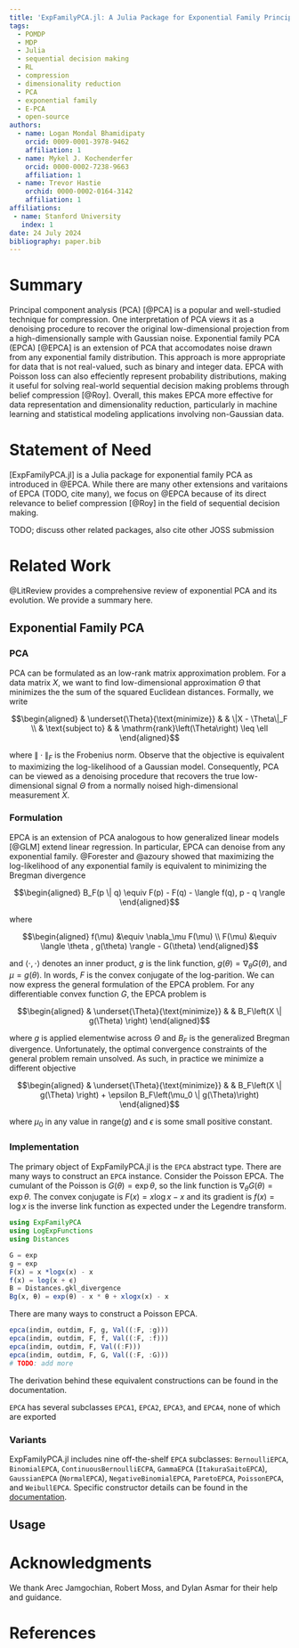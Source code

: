 ```yaml
---
title: 'ExpFamilyPCA.jl: A Julia Package for Exponential Family Principal Component Analysis'
tags:
  - POMDP
  - MDP
  - Julia
  - sequential decision making
  - RL
  - compression
  - dimensionality reduction
  - PCA
  - exponential family
  - E-PCA
  - open-source
authors:
  - name: Logan Mondal Bhamidipaty
    orcid: 0009-0001-3978-9462
    affiliation: 1
  - name: Mykel J. Kochenderfer
    orcid: 0000-0002-7238-9663
    affiliation: 1
  - name: Trevor Hastie
    orchid: 0000-0002-0164-3142
    affiliation: 1
affiliations:
 - name: Stanford University
   index: 1
date: 24 July 2024
bibliography: paper.bib
---
```


# Summary

Principal component analysis (PCA) [@PCA] is a popular and well-studied technique for compression. One interpretation of PCA views it as a denoising procedure to recover the original low-dimensional projection from a high-dimensionally sample with Gaussian noise. Exponential family PCA (EPCA) [@EPCA] is an extension of PCA that accomodates noise drawn from any exponential family distribution. This approach is more appropriate for data that is not real-valued, such as binary and integer data. EPCA with Poisson loss can also effeciently represent probability distributions, making it useful for solving real-world sequential decision making problems through belief compression [@Roy]. Overall, this makes EPCA more effective for data representation and dimensionality reduction, particularly in machine learning and statistical modeling applications involving non-Gaussian data.

# Statement of Need

[ExpFamilyPCA.jl] is a Julia package for exponential family PCA as introduced in @EPCA. While there are many other extensions and varitaions of EPCA (TODO, cite many), we focus on @EPCA because of its direct relevance to belief compression [@Roy] in the field of sequential decision making.

TODO; discuss other related packages, also cite other JOSS submission

# Related Work

@LitReview provides a comprehensive review of exponential PCA and its evolution. We provide a summary here. 

## Exponential Family PCA

### PCA

PCA can be formulated as an low-rank matrix approximation problem. For a data matrix $X$, we want to find low-dimensional approximation $\Theta$ that minimizes the the sum of the squared Euclidean distances. Formally, we write

$$\begin{aligned}
& \underset{\Theta}{\text{minimize}}
& & \|X - \Theta\|_F \\
& \text{subject to}
& & \mathrm{rank}\left(\Theta\right) \leq \ell
\end{aligned}$$

where $\| \cdot \|_F$ is the Frobenius norm. Observe that the objective is equivalent to maximizing the log-likelihood of a Gaussian model. Consequently, PCA can be viewed as a denoising procedure that recovers the true low-dimensional signal $\Theta$ from a normally noised high-dimensional measurement $X$. 

### Formulation

EPCA is an extension of PCA analogous to how generalized linear models [@GLM] extend linear regression. In particular, EPCA can denoise from any exponential family. @Forester and @azoury showed that maximizing the log-likelihood of any exponential family is equivalent to minimizing the Bregman divergence

$$\begin{aligned} 
B_F(p \| q) \equiv F(p) - F(q) - \langle f(q), p - q \rangle
\end{aligned}$$

where 

$$\begin{aligned}
    f(\mu) &\equiv \nabla_\mu F(\mu) \\
    F(\mu) &\equiv \langle \theta , g(\theta) \rangle - G(\theta)
\end{aligned}$$

and $\langle \cdot, \cdot\rangle$ denotes an inner product, $g$ is the link function, $g(\theta) = \nabla_\theta G(\theta)$, and $\mu = g(\theta)$. In words, $F$ is the convex conjugate of the log-parition. We can now express the general formulation of the EPCA problem. For any differentiable convex function $G$, the EPCA problem is

$$\begin{aligned}
& \underset{\Theta}{\text{minimize}}
& & B_F\left(X \| g(\Theta) \right)
\end{aligned}$$

where $g$ is applied elementwise across $\Theta$ and $B_F$ is the generalized Bregman divergence. Unfortunately, the optimal convergence constraints of the general problem remain unsolved. As such, in practice we minimize a different objective

$$\begin{aligned}
& \underset{\Theta}{\text{minimize}}
& & B_F\left(X \| g(\Theta) \right) + \epsilon B_F\left(\mu_0 \| g(\Theta)\right)
\end{aligned}$$

where $\mu_0$ in any value in $\mathrm{range}(g)$ and $\epsilon$ is some small positive constant.

### Implementation

The primary object of ExpFamilyPCA.jl is the `EPCA` abstract type. There are many ways to construct an `EPCA` instance. Consider the Poisson EPCA. The cumulant of the Poisson is $G(\theta) = \exp \theta$, so the link function is $\nabla_\theta G(\theta) = \exp \theta$. The convex conjugate is $F(x) = x \log x - x$ and its gradient is $f(x) = \log x$ is the inverse link function as expected under the Legendre transform. 

```julia
using ExpFamilyPCA
using LogExpFunctions
using Distances

G = exp
g = exp
F(x) = x *logx(x) - x
f(x) = log(x + ϵ)
B = Distances.gkl_divergence
Bg(x, θ) = exp(θ) - x * θ + xlogx(x) - x
```

There are many ways to construct a Poisson EPCA.

```julia
epca(indim, outdim, F, g, Val((:F, :g)))
epca(indim, outdim, F, f, Val((:F, :f)))
epca(indim, outdim, F, Val((:F)))
epca(indim, outdim, F, G, Val((:F, :G)))
# TODO: add more
```

The derivation behind these equivalent constructions can be found in the documentation.

`EPCA` has several subclasses `EPCA1`, `EPCA2`, `EPCA3`, and `EPCA4`, none of which are exported

### Variants

ExpFamilyPCA.jl includes nine off-the-shelf `EPCA` subclasses: `BernoulliEPCA`, `BinomialEPCA`, `ContinuousBernoulliECPA`, `GammaEPCA` (`ItakuraSaitoEPCA`), `GaussianEPCA` (`NormalEPCA`), `NegativeBinomialEPCA`, `ParetoEPCA`, `PoissonEPCA`, and `WeibullEPCA`. Specific constructor details can be found in the [documentation](https://flyingworkshop.github.io/ExpFamilyPCA.jl/dev/). 

## Usage



# Acknowledgments

We thank Arec Jamgochian, Robert Moss, and Dylan Asmar for their help and guidance.

# References